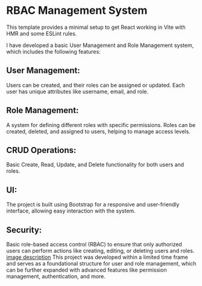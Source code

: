 # RBAC Management System

This template provides a minimal setup to get React working in Vite with HMR and some ESLint rules.

I have developed a basic User Management and Role Management system, which includes the following features:

## User Management:  
Users can be created, and their roles can be assigned or updated. Each user has unique attributes like username, email, and role.
## Role Management: 
A system for defining different roles with specific permissions. Roles can be created, deleted, and assigned to users, helping to manage access levels.
## CRUD Operations:
Basic Create, Read, Update, and Delete functionality for both users and roles.
## UI: 
The project is built using Bootstrap for a responsive and user-friendly interface, allowing easy interaction with the system.
## Security: 
Basic role-based access control (RBAC) to ensure that only authorized users can perform actions like creating, editing, or deleting users and roles.
[image description](output.png)
This project was developed within a limited time frame and serves as a foundational structure for user and role management, which can be further expanded with advanced features like permission management, authentication, and more.
